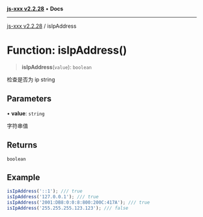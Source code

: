 [**js-xxx v2.2.28**](../README.md) • **Docs**

***

[js-xxx v2.2.28](../README.md) / isIpAddress

# Function: isIpAddress()

> **isIpAddress**(`value`): `boolean`

检查是否为 ip string

## Parameters

• **value**: `string`

字符串值

## Returns

`boolean`

## Example

```ts
isIpAddress('::1'); /// true
isIpAddress('127.0.0.1'); /// true
isIpAddress('2001:DB8:0:0:8:800:200C:417A'); /// true
isIpAddress('255.255.255.123.123'); /// false
```
